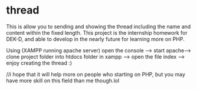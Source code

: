 # thread
This is allow you to sending and showing the thread including the name and content within the fixed length.
This project is the internship homework for DEK-D, and  able to develop in the nearly future for learning more on PHP.

Using (XAMPP running apache server)
open the console --> start apache--> clone project folder into htdocs folder in xampp --> open the file index --> enjoy creating the thread :)

//i hope that it will help more on people who starting on PHP, but you may have more skill on this field than me though.lol
